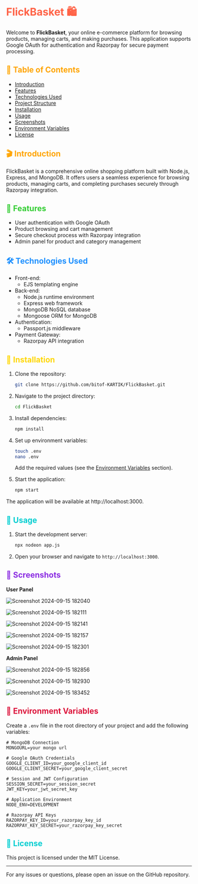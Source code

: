 # <span style="color: #FF6347;">FlickBasket 🛍️</span>

Welcome to **FlickBasket**, your online e-commerce platform for browsing products, managing carts, and making purchases. This application supports Google OAuth for authentication and Razorpay for secure payment processing.

## <span style="color: #FFA500;">🌟 Table of Contents</span>

- [Introduction](#introduction)
- [Features](#features)
- [Technologies Used](#technologies-used)
- [Project Structure](#project-structure)
- [Installation](#installation)
- [Usage](#usage)
- [Screenshots](#screenshots)
- [Environment Variables](#environment-variables)
- [License](#license)

## <span style="color: #FFA500;">🎬 Introduction</span>

FlickBasket is a comprehensive online shopping platform built with Node.js, Express, and MongoDB. It offers users a seamless experience for browsing products, managing carts, and completing purchases securely through Razorpay integration.

## <span style="color: #32CD32;">🚀 Features</span>

- User authentication with Google OAuth
- Product browsing and cart management
- Secure checkout process with Razorpay integration
- Admin panel for product and category management

## <span style="color: #1E90FF;">🛠️ Technologies Used</span>

- Front-end:
  - EJS templating engine
- Back-end:
  - Node.js runtime environment
  - Express web framework
  - MongoDB NoSQL database
  - Mongoose ORM for MongoDB
- Authentication:
  - Passport.js middleware
- Payment Gateway:
  - Razorpay API integration


## <span style="color: #FFD700;">🔧 Installation</span>

1. Clone the repository:
   ```bash
   git clone https://github.com/bitof-KARTIK/FlickBasket.git
   ```

2. Navigate to the project directory:
   ```bash
   cd FlickBasket
   ```

3. Install dependencies:
   ```bash
   npm install
   ```

4. Set up environment variables:
   ```bash
   touch .env
   nano .env
   ```
   Add the required values (see the [Environment Variables](#environment-variables) section).

5. Start the application:
   ```bash
   npm start
   ```

The application will be available at http://localhost:3000.

## <span style="color: #00CED1;">🚀 Usage</span>

1. Start the development server:
   ```bash
   npx nodeon app.js
   ```

2. Open your browser and navigate to `http://localhost:3000`.

## <span style="color: #8A2BE2;">📸 Screenshots</span>

<b>User Panel</b> 

![Screenshot 2024-09-15 182040](https://github.com/user-attachments/assets/3187a3f0-a232-484b-9f41-6f583793091d)

![Screenshot 2024-09-15 182111](https://github.com/user-attachments/assets/11d1bebf-9f95-4bc1-b61d-aeb0bef1b8d5)

![Screenshot 2024-09-15 182141](https://github.com/user-attachments/assets/eb8508f8-8951-409f-b26d-575e1261e22a)

![Screenshot 2024-09-15 182157](https://github.com/user-attachments/assets/a7ed9f48-7c91-42eb-b570-052f259f4cc0)

![Screenshot 2024-09-15 182301](https://github.com/user-attachments/assets/c7028c1a-ddf8-4f65-9498-a49b01cb9be8)

<b>Admin Panel</b> 

![Screenshot 2024-09-15 182856](https://github.com/user-attachments/assets/b7bbecf9-22c8-40f7-a1e4-00976920260a)

![Screenshot 2024-09-15 182930](https://github.com/user-attachments/assets/361c163e-f452-4e19-9de7-31f41cf8cb7e)

![Screenshot 2024-09-15 183452](https://github.com/user-attachments/assets/7484bef4-c62e-4e2c-b086-f877c1000a3b)

## <span style="color: #DC143C;">🌿 Environment Variables</span>

Create a `.env` file in the root directory of your project and add the following variables:

```
# MongoDB Connection
MONGOURL=your mongo url

# Google OAuth Credentials
GOOGLE_CLIENT_ID=your_google_client_id
GOOGLE_CLIENT_SECRET=your_google_client_secret

# Session and JWT Configuration
SESSION_SECRET=your_session_secret
JWT_KEY=your_jwt_secret_key

# Application Environment
NODE_ENV=DEVELOPMENT

# Razorpay API Keys
RAZORPAY_KEY_ID=your_razorpay_key_id
RAZORPAY_KEY_SECRET=your_razorpay_key_secret
```

## <span style="color: #00CED1;">📜 License</span>

This project is licensed under the MIT License.

---

For any issues or questions, please open an issue on the GitHub repository.

